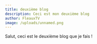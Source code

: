 ```yaml
---
title: deuxième blog
description: Ceci est mon deuxième blog
author: FleauxTV
image: /uploads/unnamed.png
---
```

Salut, ceci est le deuxième blog que je fais !